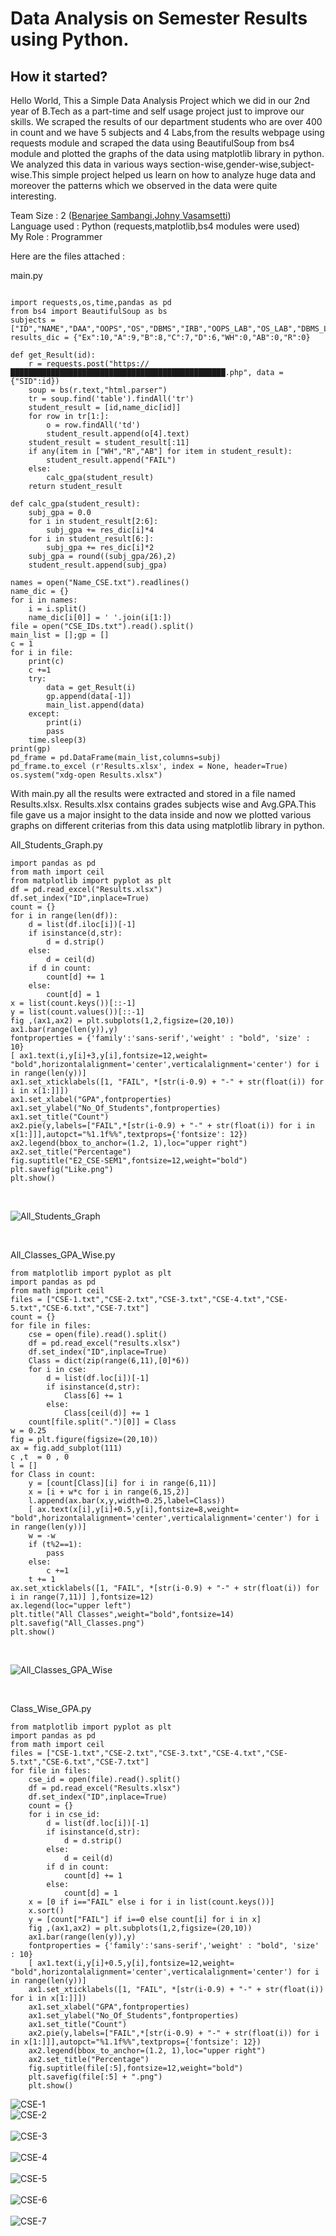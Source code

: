 # Data Analysis on Semester Results using Python.

## How it started?
Hello World,
This a Simple Data Analysis Project which we did in our 2nd year of B.Tech as a part-time and self usage project just to improve our skills.
We scraped the results of our department students who are over 400 in count and we have 5 subjects and 4 Labs,from the results webpage using requests module and scraped the data using BeautifulSoup from bs4 module and plotted the graphs of the data using matplotlib library in python. We analyzed this data in various ways section-wise,gender-wise,subject-wise.This simple project helped us learn on how to analyze huge data and moreover the patterns which we observed in the data were quite interesting.

Team Size : 2 (<a href="github.com/X0r_D3v1L">Benarjee Sambangi</a>,<a href="https://github.com/S0m3-th1ng">Johny Vasamsetti</a>)
<br>
Language used : Python (requests,matplotlib,bs4 modules were used)
<br>
My Role : Programmer

Here are the files attached :

main.py

```python3

import requests,os,time,pandas as pd
from bs4 import BeautifulSoup as bs
subjects = ["ID","NAME","DAA","OOPS","OS","DBMS","IRB","OOPS_LAB","OS_LAB","DBMS_LAB","ENG_LAB","GPA"]
results_dic = {"Ex":10,"A":9,"B":8,"C":7,"D":6,"WH":0,"AB":0,"R":0}

def get_Result(id):
	r = requests.post("https://████████████████████████████████████████████████.php", data = {"SID":id})
	soup = bs(r.text,"html.parser")
	tr = soup.find('table').findAll('tr')
	student_result = [id,name_dic[id]]
	for row in tr[1:]:
		o = row.findAll('td')
		student_result.append(o[4].text)
	student_result = student_result[:11]
	if any(item in ["WH","R","AB"] for item in student_result):
		student_result.append("FAIL")
	else:
		calc_gpa(student_result)
	return student_result

def calc_gpa(student_result):
	subj_gpa = 0.0
	for i in student_result[2:6]:
		subj_gpa += res_dic[i]*4
	for i in student_result[6:]:
		subj_gpa += res_dic[i]*2
	subj_gpa = round((subj_gpa/26),2)
	student_result.append(subj_gpa)

names = open("Name_CSE.txt").readlines()
name_dic = {}
for i in names:
	i = i.split()
	name_dic[i[0]] = ' '.join(i[1:])
file = open("CSE_IDs.txt").read().split()
main_list = [];gp = []
c = 1
for i in file:
	print(c)
	c +=1
	try:
		data = get_Result(i)
		gp.append(data[-1])
		main_list.append(data)
	except:
		print(i)
		pass
	time.sleep(3)
print(gp)
pd_frame = pd.DataFrame(main_list,columns=subj)
pd_frame.to_excel (r'Results.xlsx', index = None, header=True)
os.system("xdg-open Results.xlsx")

```
With main.py all the results were extracted and stored in a file named Results.xlsx. Results.xlsx contains grades subjects wise and Avg.GPA.This file gave us a major insight to the data inside and now we plotted various graphs on different criterias from this data using matplotlib library in python.

All_Students_Graph.py

```python3
import pandas as pd
from math import ceil
from matplotlib import pyplot as plt
df = pd.read_excel("Results.xlsx")
df.set_index("ID",inplace=True)
count = {}
for i in range(len(df)):
	d = list(df.iloc[i])[-1]
	if isinstance(d,str):
		d = d.strip()
	else:
		d = ceil(d)
	if d in count:
		count[d] += 1
	else:
		count[d] = 1
x = list(count.keys())[::-1]
y = list(count.values())[::-1]
fig ,(ax1,ax2) = plt.subplots(1,2,figsize=(20,10))
ax1.bar(range(len(y)),y)
fontproperties = {'family':'sans-serif','weight' : "bold", 'size' : 10}
[ ax1.text(i,y[i]+3,y[i],fontsize=12,weight= "bold",horizontalalignment='center',verticalalignment='center') for i in range(len(y))]
ax1.set_xticklabels([1, "FAIL", *[str(i-0.9) + "-" + str(float(i)) for i in x[1:]]])
ax1.set_xlabel("GPA",fontproperties)
ax1.set_ylabel("No_Of_Students",fontproperties)
ax1.set_title("Count")
ax2.pie(y,labels=["FAIL",*[str(i-0.9) + "-" + str(float(i)) for i in x[1:]]],autopct="%1.1f%%",textprops={'fontsize': 12})
ax2.legend(bbox_to_anchor=(1.2, 1),loc="upper right")
ax2.set_title("Percentage")
fig.suptitle("E2_CSE-SEM1",fontsize=12,weight="bold")
plt.savefig("Like.png")
plt.show()
```
<br>

![All_Students_Graph](/Graphs/All_Students_Graph.png)

<br>

All_Classes_GPA_Wise.py

```python3
from matplotlib import pyplot as plt
import pandas as pd
from math import ceil
files = ["CSE-1.txt","CSE-2.txt","CSE-3.txt","CSE-4.txt","CSE-5.txt","CSE-6.txt","CSE-7.txt"]
count = {}
for file in files:
	cse = open(file).read().split()
	df = pd.read_excel("results.xlsx")
	df.set_index("ID",inplace=True)
	Class = dict(zip(range(6,11),[0]*6))
	for i in cse:
		d = list(df.loc[i])[-1]
		if isinstance(d,str):
			Class[6] += 1
		else:
			Class[ceil(d)] += 1
	count[file.split(".")[0]] = Class
w = 0.25
fig = plt.figure(figsize=(20,10))
ax = fig.add_subplot(111)
c ,t  = 0 , 0
l = []
for Class in count:
	y = [count[Class][i] for i in range(6,11)]
	x = [i + w*c for i in range(6,15,2)]
	l.append(ax.bar(x,y,width=0.25,label=Class))
	[ ax.text(x[i],y[i]+0.5,y[i],fontsize=8,weight= "bold",horizontalalignment='center',verticalalignment='center') for i in range(len(y))]
	w = -w
	if (t%2==1):
		pass
	else:
		c +=1
	t += 1
ax.set_xticklabels([1, "FAIL", *[str(i-0.9) + "-" + str(float(i)) for i in range(7,11)] ],fontsize=12)
ax.legend(loc="upper left")
plt.title("All Classes",weight="bold",fontsize=14)
plt.savefig("All_Classes.png")
plt.show()
```
<br>

![All_Classes_GPA_Wise](/Graphs/All_Classes_GPA_Wise.png)

<br>

Class_Wise_GPA.py

```python3
from matplotlib import pyplot as plt
import pandas as pd
from math import ceil
files = ["CSE-1.txt","CSE-2.txt","CSE-3.txt","CSE-4.txt","CSE-5.txt","CSE-6.txt","CSE-7.txt"]
for file in files:
	cse_id = open(file).read().split()
	df = pd.read_excel("Results.xlsx")
	df.set_index("ID",inplace=True)
	count = {}
	for i in cse_id:
		d = list(df.loc[i])[-1]
		if isinstance(d,str):
			d = d.strip()
		else:
			d = ceil(d)
		if d in count:
			count[d] += 1
		else:
			count[d] = 1
	x = [0 if i=="FAIL" else i for i in list(count.keys())]
	x.sort()
	y = [count["FAIL"] if i==0 else count[i] for i in x]
	fig ,(ax1,ax2) = plt.subplots(1,2,figsize=(20,10))
	ax1.bar(range(len(y)),y)
	fontproperties = {'family':'sans-serif','weight' : "bold", 'size' : 10}
	[ ax1.text(i,y[i]+0.5,y[i],fontsize=12,weight= "bold",horizontalalignment='center',verticalalignment='center') for i in range(len(y))]
	ax1.set_xticklabels([1, "FAIL", *[str(i-0.9) + "-" + str(float(i)) for i in x[1:]]])
	ax1.set_xlabel("GPA",fontproperties)
	ax1.set_ylabel("No_Of_Students",fontproperties)
	ax1.set_title("Count")
	ax2.pie(y,labels=["FAIL",*[str(i-0.9) + "-" + str(float(i)) for i in x[1:]]],autopct="%1.1f%%",textprops={'fontsize': 12})
	ax2.legend(bbox_to_anchor=(1.2, 1),loc="upper right")
	ax2.set_title("Percentage")
	fig.suptitle(file[:5],fontsize=12,weight="bold")
	plt.savefig(file[:5] + ".png")
	plt.show()
```
![CSE-1](/Graphs/CSE-1.png)
<br>
![CSE-2](/Graphs/CSE-2.png)
<br>
<br>
![CSE-3](/Graphs/CSE-3.png)
<br>
<br>
![CSE-4](/Graphs/CSE-4.png)
<br>
<br>
![CSE-5](/Graphs/CSE-5.png)
<br>
<br>
![CSE-6](/Graphs/CSE-6.png)
<br>
<br>
![CSE-7](/Graphs/CSE-7.png)
<br>





